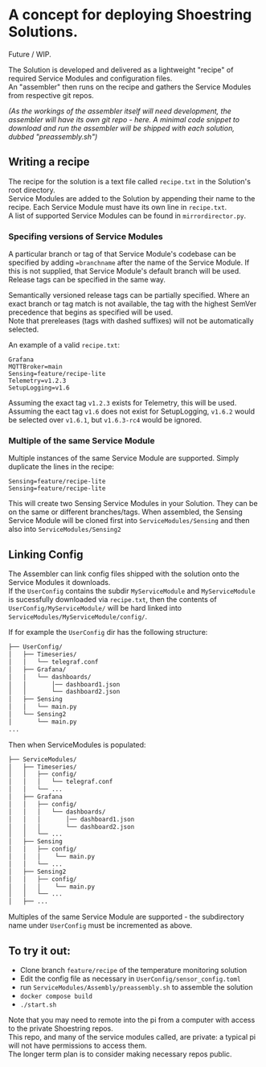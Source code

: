 # A concept for deploying Shoestring Solutions.

Future / WIP. 

The Solution is developed and delivered as a lightweight "recipe" of required Service Modules and configuration files.  
An "assembler" then runs on the recipe and gathers the Service Modules from respective git repos.  

<i>(As the workings of the assembler itself will need development, the assembler will have its own git repo - here. A minimal code snippet to download and run the assembler will be shipped with each solution, dubbed "preassembly.sh") </i>  


## Writing a recipe
The recipe for the solution is a text file called `recipe.txt` in the Solution's root directory.  
Service Modules are added to the Solution by appending their name to the recipe. Each Service Module must have its own line in `recipe.txt`.    
A list of supported Service Modules can be found in `mirrordirector.py`.

### Specifing versions of Service Modules
A particular branch or tag of that Service Module's codebase can be specified by adding `=branchname` after the name of the Service Module. If this is not supplied, that Service Module's default branch will be used. Release tags can be specified in the same way.  

Semantically versioned release tags can be partially specified. Where an exact branch or tag match is not available, the tag with the highest SemVer precedence that begins as specified will be used.  
Note that prereleases (tags with dashed suffixes) will not be automatically selected.  

An example of a valid `recipe.txt`:
```
Grafana
MQTTBroker=main
Sensing=feature/recipe-lite
Telemetry=v1.2.3
SetupLogging=v1.6
```
Assuming the exact tag `v1.2.3` exists for Telemetry, this will be used.  
Assuming the eact tag `v1.6` does not exist for SetupLogging, `v1.6.2` would be selected over `v1.6.1`, but `v1.6.3-rc4` would be ignored.

### Multiple of the same Service Module
Multiple instances of the same Service Module are supported. Simply duplicate the lines in the recipe:
```
Sensing=feature/recipe-lite
Sensing=feature/recipe-lite
```
This will create two Sensing Service Modules in your Solution. They can be on the same or different branches/tags. 
When assembled, the Sensing Service Module will be cloned first into `ServiceModules/Sensing` and then also into `ServiceModules/Sensing2`


## Linking Config

The Assembler can link config files shipped with the solution onto the Service Modules it downloads.  
If the `UserConfig` contains the subdir `MyServiceModule` and `MyServiceModule` is sucessfully downloaded via `recipe.txt`, then the contents of `UserConfig/MyServiceModule/` will be hard linked into `ServiceModules/MyServiceModule/config/`. 


If for example the `UserConfig` dir has the following structure:

```bash
├── UserConfig/
│   ├── Timeseries/
│   │   └── telegraf.conf
│   ├── Grafana/
│   │   └── dashboards/
│   │       │── dashboard1.json
│   │       └── dashboard2.json
│   ├── Sensing
│   │   └── main.py
│   └── Sensing2
│       └── main.py
...
```
Then when ServiceModules is populated:

```bash
├── ServiceModules/
│   ├── Timeseries/
│   │   ├── config/
│   │   │   └── telegraf.conf
│   │   └── ...
│   ├── Grafana
│   │   ├── config/
│   │   │   └── dashboards/
│   │   │       │── dashboard1.json
│   │   │       └── dashboard2.json
│   │   └── ...
│   ├── Sensing
│   │   ├── config/
│   │   │    └── main.py
│   │   └── ...
│   ├── Sensing2
│   │   ├── config/
│   │   │    └── main.py
│   │   └── ...
│   ├── ...
```
Multiples of the same Service Module are supported - the subdirectory name under `UserConfig` must be incremented as above.


## To try it out:

- Clone branch `feature/recipe` of the temperature monitoring solution
- Edit the config file as necessary in `UserConfig/sensor_config.toml`
- run `ServiceModules/Assembly/preassembly.sh` to assemble the solution
- `docker compose build`
- `./start.sh`

Note that you may need to remote into the pi from a computer with access to the private Shoestring repos.  
This repo, and many of the service modules called, are private: a typical pi will not have permissions to access them.  
The longer term plan is to consider making necessary repos public.

